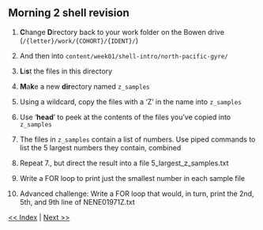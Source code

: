 ## Morning 2 shell revision

1. **C**hange **D**irectory back to your work folder on the Bowen drive  (`/{letter}/work/{COHORT}/{IDENT}/`)  

2. And then into `content/week01/shell-intro/north-pacific-gyre/`  

3. **L**i**s**t the files in this directory  

4. **M**a**k**e a new **dir**ectory named `z_samples`  

5. Using a wildcard, copy the files with a ‘Z’ in the name into `z_samples`  

6. Use ‘**head**’ to peek at the contents of the files you’ve copied into `z_samples`  

7. The files in `z_samples` contain a list of numbers. Use piped commands to list the 5 largest 
  numbers they contain, combined  

8. Repeat 7., but direct the result into a file 5_largest_z_samples.txt  

9. Write a FOR loop to print just the smallest number in each sample file  

10. Advanced challenge:  Write a FOR loop that would, in turn, print the 2nd, 5th, and 9th line 
  of NENE01971Z.txt  
  
  
[<< Index](index.md)  |  [Next >>](03-shell-script-challenge.md)  
  